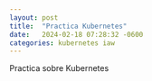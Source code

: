 ```yaml
---
layout: post
title:  "Practica Kubernetes"
date:   2024-02-18 07:28:32 -0600
categories: kubernetes iaw
---
```


Practica sobre Kubernetes